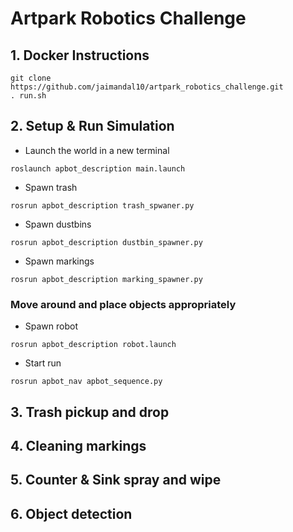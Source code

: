 # Artpark Robotics Challenge

## 1. Docker Instructions

```
git clone https://github.com/jaimandal10/artpark_robotics_challenge.git
. run.sh
```

## 2. Setup & Run Simulation
* Launch the world in a new terminal
```
roslaunch apbot_description main.launch
```

* Spawn trash
```
rosrun apbot_description trash_spwaner.py
```

* Spawn dustbins
```
rosrun apbot_description dustbin_spawner.py
```

* Spawn markings
```
rosrun apbot_description marking_spawner.py
```

### Move around and place objects appropriately

* Spawn robot
```
rosrun apbot_description robot.launch
```

* Start run
```
rosrun apbot_nav apbot_sequence.py
```

## 3. Trash pickup and drop

## 4. Cleaning markings

## 5. Counter & Sink spray and wipe

## 6. Object detection
